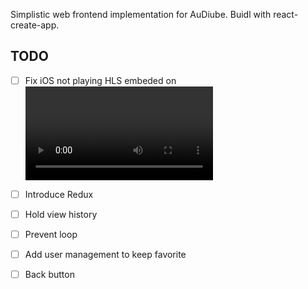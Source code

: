 Simplistic web frontend implementation for AuDiube.
Buidl with react-create-app.


## TODO
- [ ] Fix iOS not playing HLS embeded on <video>
- [ ] Introduce Redux
- [ ] Hold view history
- [ ] Prevent loop
- [ ] Add user management to keep favorite
- [ ] Back button

